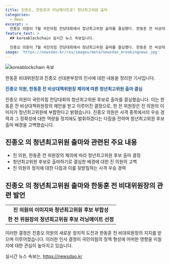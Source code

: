 ```yaml
---
title: 진종오, 한동훈과 러닝메이트로! 청년최고위원 출마
categories:
  - News
excerpt: >
  진종오 의원이 7월 국민의힘 전당대회에서 청년최고위원 출마를 결심했다. 한동훈 전 비상대책위원장이 제안한 것으로 전해졌다. 청년최고위원 후보는 만 45세 미만의 청년으로, 한 전 위원장은 러닝메이트로 장동혁 의원과 박정훈 의원을 선정한 것으로 알려졌다. 진 의원은 정치에 적극 참여하고자 하며, 사격 경험을 통해 정확하고 신중한 정치 활동을 약속했다. 함정은 올림픽에서 3연속 우승을 차지한 경력을 가졌다.
feature_text: >
  ## koreablockchain 실시간 뉴스 속보입니다.

  진종오 의원이 7월 국민의힘 전당대회에서 청년최고위원 출마를 결심했다. 한동훈 전 비상대책위원장이 제안한 것으로 전해졌다. 청년최고위원 후보는 만 45세 미만의 청년으로, 한 전 위원장은 러닝메이트로 장동혁 의원과 박정훈 의원을 선정한 것으로 알려졌다. 진 의원은 정치에 적극 참여하고자 하며, 사격 경험을 통해 정확하고 신중한 정치 활동을 약속했다. 함정은 올림픽에서 3연속 우승을 차지한 경력을 가졌다.
image: 'https://newsdao.kr/res/images/meta/newsdao_breakingnews.jpg'
---
```


<p><img src="https://newsdao.kr/res/images/meta/newsdao_breakingnews.jpg" alt="koreablockchain 속보" /></p>

<p>한동훈 비대위원장과 진종오 선대본부장의 인사에 대한 내용을 정리한 기사입니다.</p>

<p data-ke-size="size16"><b><span style="color: #1a5490;">진종오 의원, 한동훈 전 비상대책위원장 제의에 따른 청년최고위원 출마 결심</span></b></p>

<p>진종오 의원이 국민의힘 전당대회의 청년최고위원 후보로 출마를 결심했습니다. 이는 한동훈 전 비상대책위원장의 제안을 받고 이루어진 결정으로, 한 전 위원장은 진 의원의 이미지가 청년최고위원에 부합한다고 밝혔습니다. 진종오 의원은 사격 종목에서의 우승 경력과 그 정확성에 대한 역량을 정치에도 발휘하겠다는 다짐을 전하며 청년최고위원 후보 출마 배경을 고백했습니다.</p>

<h2 data-ke-size="size26">진종오 의 청년최고위원 출마와 관련된 주요 내용</h2>

<ul>
  <li>진 의원, 한동훈 전 위원장의 제의에 따라 청년최고위원 후보 출마 결정</li>
  <li>청년최고위원 후보로 출마하기로 결심한 배경에 대한 진 의원의 고백</li>
  <li>진 의원의 정치에 대한 다짐과 이를 뒷받침하는 사격 우승 경력</li>
</ul>

<h2 data-ke-size="size26">진종오 의 청년최고위원 출마와 한동훈 전 비대위원장의 관련 발언</h2>

<table>
  <tr>
    <td style="text-align: center; height: 17px;"><b>진 의원의 이미지와 청년최고위원 후보 부합성</b></td>
  </tr>
  <tr>
    <td style="text-align: center; height: 17px;"><b>한 전 위원장의 청년최고위원 후보 러닝메이트 선정</b></td>
  </tr>
</table>

<p>이러한 결정은 진종오 의원의 새로운 정치적 도전과 한동훈 전 비대위원장의 지지를 받으며 이루어졌습니다. 이러한 인사 결정이 국민의힘의 정책 형성에 어떠한 영향을 미칠지에 대한 관심이 높아지고 있습니다.</p>
실시간 뉴스 속보는, <a href="https://newsdao.kr" rel="dofollow">https://newsdao.kr</a>


